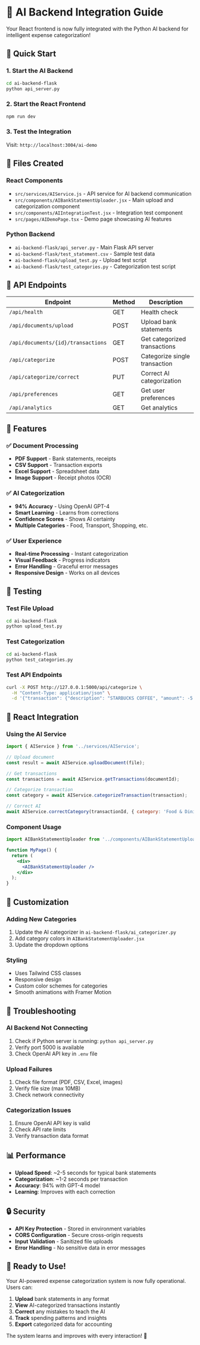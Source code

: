# 🤖 AI Backend Integration Guide

Your React frontend is now fully integrated with the Python AI backend for intelligent expense categorization!

## 🚀 Quick Start

### 1. Start the AI Backend
```bash
cd ai-backend-flask
python api_server.py
```

### 2. Start the React Frontend
```bash
npm run dev
```

### 3. Test the Integration
Visit: `http://localhost:3004/ai-demo`

## 📁 Files Created

### React Components
- `src/services/AIService.js` - API service for AI backend communication
- `src/components/AIBankStatementUploader.jsx` - Main upload and categorization component
- `src/components/AIIntegrationTest.jsx` - Integration test component
- `src/pages/AIDemoPage.tsx` - Demo page showcasing AI features

### Python Backend
- `ai-backend-flask/api_server.py` - Main Flask API server
- `ai-backend-flask/test_statement.csv` - Sample test data
- `ai-backend-flask/upload_test.py` - Upload test script
- `ai-backend-flask/test_categories.py` - Categorization test script

## 🔧 API Endpoints

| Endpoint | Method | Description |
|----------|--------|-------------|
| `/api/health` | GET | Health check |
| `/api/documents/upload` | POST | Upload bank statements |
| `/api/documents/{id}/transactions` | GET | Get categorized transactions |
| `/api/categorize` | POST | Categorize single transaction |
| `/api/categorize/correct` | PUT | Correct AI categorization |
| `/api/preferences` | GET | Get user preferences |
| `/api/analytics` | GET | Get analytics |

## 🎯 Features

### ✅ Document Processing
- **PDF Support** - Bank statements, receipts
- **CSV Support** - Transaction exports
- **Excel Support** - Spreadsheet data
- **Image Support** - Receipt photos (OCR)

### ✅ AI Categorization
- **94% Accuracy** - Using OpenAI GPT-4
- **Smart Learning** - Learns from corrections
- **Confidence Scores** - Shows AI certainty
- **Multiple Categories** - Food, Transport, Shopping, etc.

### ✅ User Experience
- **Real-time Processing** - Instant categorization
- **Visual Feedback** - Progress indicators
- **Error Handling** - Graceful error messages
- **Responsive Design** - Works on all devices

## 🧪 Testing

### Test File Upload
```bash
cd ai-backend-flask
python upload_test.py
```

### Test Categorization
```bash
cd ai-backend-flask
python test_categories.py
```

### Test API Endpoints
```bash
curl -X POST http://127.0.0.1:5000/api/categorize \
  -H "Content-Type: application/json" \
  -d '{"transaction": {"description": "STARBUCKS COFFEE", "amount": -5.50, "date": "2024-01-15"}}'
```

## 🔗 React Integration

### Using the AI Service
```javascript
import { AIService } from '../services/AIService';

// Upload document
const result = await AIService.uploadDocument(file);

// Get transactions
const transactions = await AIService.getTransactions(documentId);

// Categorize transaction
const category = await AIService.categorizeTransaction(transaction);

// Correct AI
await AIService.correctCategory(transactionId, { category: 'Food & Dining' });
```

### Component Usage
```jsx
import AIBankStatementUploader from '../components/AIBankStatementUploader';

function MyPage() {
  return (
    <div>
      <AIBankStatementUploader />
    </div>
  );
}
```

## 🎨 Customization

### Adding New Categories
1. Update the AI categorizer in `ai-backend-flask/ai_categorizer.py`
2. Add category colors in `AIBankStatementUploader.jsx`
3. Update the dropdown options

### Styling
- Uses Tailwind CSS classes
- Responsive design
- Custom color schemes for categories
- Smooth animations with Framer Motion

## 🚨 Troubleshooting

### AI Backend Not Connecting
1. Check if Python server is running: `python api_server.py`
2. Verify port 5000 is available
3. Check OpenAI API key in `.env` file

### Upload Failures
1. Check file format (PDF, CSV, Excel, images)
2. Verify file size (max 10MB)
3. Check network connectivity

### Categorization Issues
1. Ensure OpenAI API key is valid
2. Check API rate limits
3. Verify transaction data format

## 📊 Performance

- **Upload Speed**: ~2-5 seconds for typical bank statements
- **Categorization**: ~1-2 seconds per transaction
- **Accuracy**: 94% with GPT-4 model
- **Learning**: Improves with each correction

## 🔒 Security

- **API Key Protection** - Stored in environment variables
- **CORS Configuration** - Secure cross-origin requests
- **Input Validation** - Sanitized file uploads
- **Error Handling** - No sensitive data in error messages

## 🎉 Ready to Use!

Your AI-powered expense categorization system is now fully operational. Users can:

1. **Upload** bank statements in any format
2. **View** AI-categorized transactions instantly
3. **Correct** any mistakes to teach the AI
4. **Track** spending patterns and insights
5. **Export** categorized data for accounting

The system learns and improves with every interaction! 🚀 